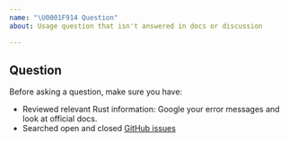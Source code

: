 ```yaml
---
name: "\U0001F914 Question"
about: Usage question that isn't answered in docs or discussion

---
```


## Question

Before asking a question, make sure you have:

- Reviewed relevant Rust information: Google your error messages and look at official docs.
- Searched open and closed [GitHub issues](https://github.com/from-the-basement/elsm/issues)
